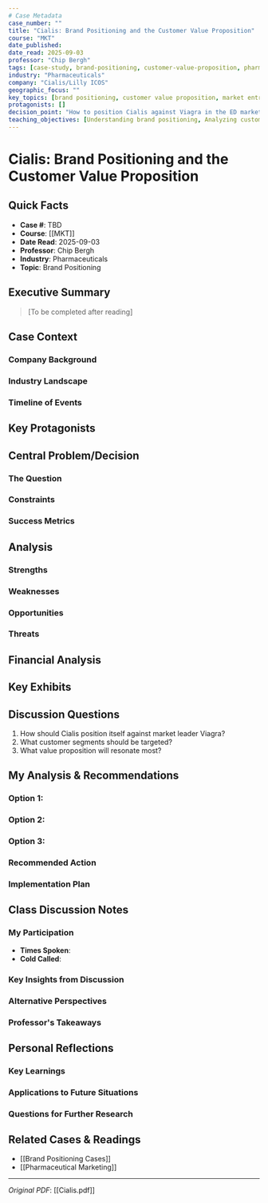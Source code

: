 ```yaml
---
# Case Metadata
case_number: ""
title: "Cialis: Brand Positioning and the Customer Value Proposition"
course: "MKT"
date_published: 
date_read: 2025-09-03
professor: "Chip Bergh"
tags: [case-study, brand-positioning, customer-value-proposition, pharmaceuticals]
industry: "Pharmaceuticals"
company: "Cialis/Lilly ICOS"
geographic_focus: ""
key_topics: [brand positioning, customer value proposition, market entry, competitive differentiation]
protagonists: []
decision_point: "How to position Cialis against Viagra in the ED market"
teaching_objectives: [Understanding brand positioning, Analyzing customer value propositions, Competitive differentiation strategies]
---
```


# Cialis: Brand Positioning and the Customer Value Proposition

## Quick Facts
- **Case #**: TBD
- **Course**: [[MKT]]
- **Date Read**: 2025-09-03
- **Professor**: Chip Bergh
- **Industry**: Pharmaceuticals
- **Topic**: Brand Positioning

## Executive Summary
> [To be completed after reading]

## Case Context

### Company Background

### Industry Landscape

### Timeline of Events

## Key Protagonists

## Central Problem/Decision

### The Question

### Constraints

### Success Metrics

## Analysis

### Strengths

### Weaknesses

### Opportunities

### Threats

## Financial Analysis

## Key Exhibits

## Discussion Questions
1. How should Cialis position itself against market leader Viagra?
2. What customer segments should be targeted?
3. What value proposition will resonate most?

## My Analysis & Recommendations

### Option 1: 

### Option 2:

### Option 3:

### Recommended Action

### Implementation Plan

## Class Discussion Notes

### My Participation
- **Times Spoken**: 
- **Cold Called**: 

### Key Insights from Discussion

### Alternative Perspectives

### Professor's Takeaways

## Personal Reflections

### Key Learnings

### Applications to Future Situations

### Questions for Further Research

## Related Cases & Readings
- [[Brand Positioning Cases]]
- [[Pharmaceutical Marketing]]

---
*Original PDF*: [[Cialis.pdf]]